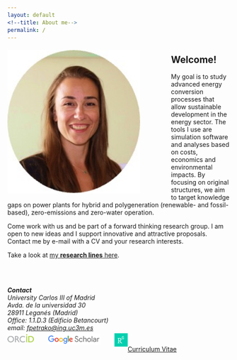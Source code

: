 ```yaml
---
layout: default
<!--title: About me-->
permalink: /
---
```


<!-- ![Fontina Petrakopoulou](/files/1_.png){:style="float: left;margin-right: 20px;margin-top: 7px;" width="50px"} -->
<img src="/files/figs/Me_yellow.jpg" alt="Fontina Petrakopoulou" width="300px" style="float: left;margin-right: 70px;margin-top: 7px;margin-bottom: 5px">


<h2>Welcome!</h2>

My goal is to study advanced energy conversion processes that allow sustainable development in the energy sector. The tools I use are simulation software and analyses based on costs, economics and environmental impacts. By focusing on original structures, we aim to target knowledge gaps on power plants for hybrid and polygeneration (renewable- and fossil-based), zero-emissions and zero-water operation.
<!-- I work on the simulation and optimization of energy conversion processes using thermodynamic, economic and environmental criteria. The systems I study include, among others, renewable- and fossil-based power plants, biofuel generation processes and zero-emission energy processes (including CO2 capture). -->

Come work with us and be part of a forward thinking research group. I am open to new ideas and I support innovative and attractive proposals. Contact me by e-mail with a CV and your research interests.

Take a look at [my **research lines** here](http://fontina-petrakopoulou.github.io/research/).

<!-- I am always looking for motivated students and researchers to come work with me and be part of a forward thinking research group. I am open to new ideas and I support innovative and attractive proposals. Contact me by e-mail with a CV and your research interests. -->
<br><br>

***Contact**   
University Carlos III of Madrid   
Avda. de la universidad 30  
28911 Leganés (Madrid)  
Office: 1.1.D.3 (Edificio Betancourt)   
email: fpetrako@ing.uc3m.es*
<br>[<img src="/files/orcid-logo.png" alt="Fontina Petrakopoulou" width="60px" style="float: left;margin-right: 30px;margin-top: 6px;margin-bottom: 0px;">](http://orcid.org/0000-0001-6878-4591)
[<img src="/files/Scholar.png" alt="Fontina Petrakopoulou" width="120px" style="float: left;margin-right:32px;margin-top: 4px;margin-bottom: 0px;">](https://scholar.google.es/citations?user=LLgloUsAAAAJ&amp;hl=en)
[<img src="/files/researchgate-dss.png" alt="Fontina Petrakopoulou" width="30px" style="float: left;margin-right: 0px;margin-top: 4px;margin-bottom: 0px;">](https://www.researchgate.net/profile/Fontina_Petrakopoulou)
<br>

[Curriculum Vitae](http://fontina-petrakopoulou.github.io/CV/)

